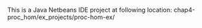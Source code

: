 This is a Java Netbeans IDE project at following location:
chap4-proc_hom/ex_projects/proc-hom-ex/


